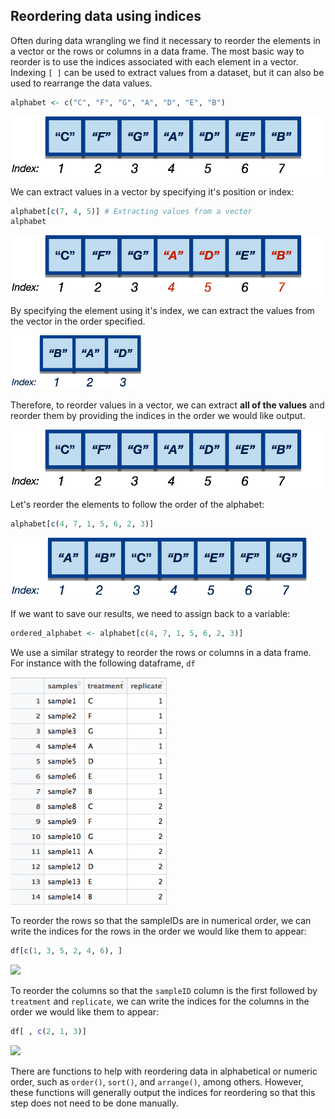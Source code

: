 

## Reordering data using indices
Often during data wrangling we find it necessary to reorder the elements in a vector or the rows or columns in a data frame. The most basic way to reorder is to use the indices associated with each element in a vector. Indexing `[ ]` can be used to extract values from a dataset, but it can also be used to rearrange the data values. 

```r
alphabet <- c("C", "F", "G", "A", "D", "E", "B")
```
<img src="../img/alphabet_unordered.png" width="500">

We can extract values in a vector by specifying it's position or index:

```r
alphabet[c(7, 4, 5)] # Extracting values from a vector
alphabet
```

<img src="../img/alphabet_unordered_highlight.png" width="500">

By specifying the element using it's index, we can extract the values from the vector in the order specified.

<img src="../img/alphabet_bad.png" width="210">

Therefore, to reorder values in a vector, we can extract **all of the values** and reorder them by providing the indices in the order we would like output. 

<img src="../img/alphabet_unordered.png" width="500">

Let's reorder the elements to follow the order of the alphabet:

```r
alphabet[c(4, 7, 1, 5, 6, 2, 3)] 
```

<img src="../img/alphabet_ordered.png" width="475">

If we want to save our results, we need to assign back to a variable:

```r
ordered_alphabet <- alphabet[c(4, 7, 1, 5, 6, 2, 3)] 
```
We use a similar strategy to reorder the rows or columns in a data frame. For instance with the following dataframe, `df`

<img src="../img/df_unordered.png" width="250">

To reorder the rows so that the sampleIDs are in numerical order, we can write the indices for the rows in the order we would like them to appear:

```r
df[c(1, 3, 5, 2, 4, 6), ]
```
<img src="../img/df_reorder_rows.png" width="250">

To reorder the columns so that the `sampleID` column is the first followed by `treatment` and `replicate`, we can write the indices for the columns in the order we would like them to appear:

```r
df[ , c(2, 1, 3)]
```

<img src="../img/df_reorder_cols.png" width="195">

There are functions to help with reordering data in alphabetical or numeric order, such as `order()`, `sort()`, and `arrange()`, among others. However, these functions will generally output the indices for reordering so that this step does not need to be done manually.
